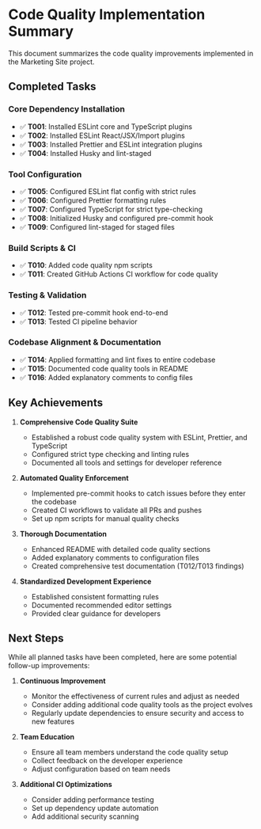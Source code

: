 # Code Quality Implementation Summary

This document summarizes the code quality improvements implemented in the Marketing Site project.

## Completed Tasks

### Core Dependency Installation

- ✅ **T001**: Installed ESLint core and TypeScript plugins
- ✅ **T002**: Installed ESLint React/JSX/Import plugins
- ✅ **T003**: Installed Prettier and ESLint integration plugins
- ✅ **T004**: Installed Husky and lint-staged

### Tool Configuration

- ✅ **T005**: Configured ESLint flat config with strict rules
- ✅ **T006**: Configured Prettier formatting rules
- ✅ **T007**: Configured TypeScript for strict type-checking
- ✅ **T008**: Initialized Husky and configured pre-commit hook
- ✅ **T009**: Configured lint-staged for staged files

### Build Scripts & CI

- ✅ **T010**: Added code quality npm scripts
- ✅ **T011**: Created GitHub Actions CI workflow for code quality

### Testing & Validation

- ✅ **T012**: Tested pre-commit hook end-to-end
- ✅ **T013**: Tested CI pipeline behavior

### Codebase Alignment & Documentation

- ✅ **T014**: Applied formatting and lint fixes to entire codebase
- ✅ **T015**: Documented code quality tools in README
- ✅ **T016**: Added explanatory comments to config files

## Key Achievements

1. **Comprehensive Code Quality Suite**

   - Established a robust code quality system with ESLint, Prettier, and TypeScript
   - Configured strict type checking and linting rules
   - Documented all tools and settings for developer reference

2. **Automated Quality Enforcement**

   - Implemented pre-commit hooks to catch issues before they enter the codebase
   - Created CI workflows to validate all PRs and pushes
   - Set up npm scripts for manual quality checks

3. **Thorough Documentation**

   - Enhanced README with detailed code quality sections
   - Added explanatory comments to configuration files
   - Created comprehensive test documentation (T012/T013 findings)

4. **Standardized Development Experience**
   - Established consistent formatting rules
   - Documented recommended editor settings
   - Provided clear guidance for developers

## Next Steps

While all planned tasks have been completed, here are some potential follow-up improvements:

1. **Continuous Improvement**

   - Monitor the effectiveness of current rules and adjust as needed
   - Consider adding additional code quality tools as the project evolves
   - Regularly update dependencies to ensure security and access to new features

2. **Team Education**

   - Ensure all team members understand the code quality setup
   - Collect feedback on the developer experience
   - Adjust configuration based on team needs

3. **Additional CI Optimizations**
   - Consider adding performance testing
   - Set up dependency update automation
   - Add additional security scanning
